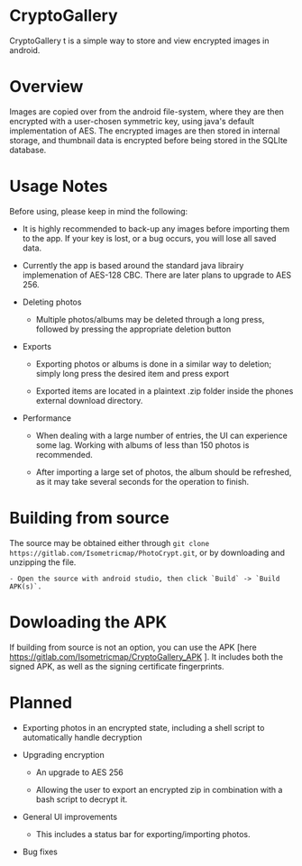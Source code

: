 # CryptoGallery

CryptoGallery t is a simple way to store and view encrypted images in android.

# Overview

Images are copied over from the android file-system, where they are then encrypted with a user-chosen symmetric key, using java's default implementation of AES. The encrypted images are then stored in internal storage, and thumbnail data is encrypted before being stored in the SQLIte database.


# Usage Notes

Before using, please keep in mind the following:

  - It is highly recommended to back-up any images before importing them to the app. If your key is lost, or a bug occurs, you will lose all saved data.

  - Currently the app is based around the standard java librairy implemenation of AES-128 CBC. There are later plans to upgrade to AES 256.

  - Deleting photos

    - Multiple photos/albums may be deleted through a long press, followed by pressing the appropriate deletion button

  - Exports

    - Exporting photos or albums is done in a similar way to deletion; simply long press the desired item and press export

    - Exported items are located in a plaintext .zip folder inside the phones external download directory.


  - Performance

    - When dealing with a large number of entries, the UI can experience some lag. Working with albums of less than 150 photos is recommended.

    - After importing a large set of photos, the album should be refreshed, as it may take several seconds for the operation to finish.


# Building from source

  The source may be obtained either through `git clone https://gitlab.com/Isometricmap/PhotoCrypt.git`, or by downloading and unzipping the file.

    - Open the source with android studio, then click `Build` -> `Build APK(s)`.

# Dowloading the APK

  If building from source is not an option, you can use the APK [here https://gitlab.com/Isometricmap/CryptoGallery_APK ]. It includes both the signed APK, as well as the signing certificate fingerprints.

# Planned

 - Exporting photos in an encrypted state, including a shell script to automatically handle decryption

 - Upgrading encryption

   - An upgrade to AES 256

   - Allowing the user to export an encrypted zip in combination with a bash script to decrypt it.

 - General UI improvements

   - This includes a status bar for exporting/importing photos.

 - Bug fixes

